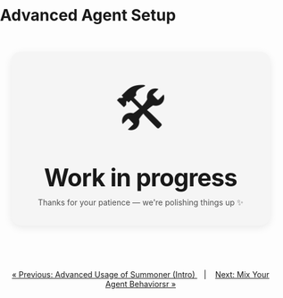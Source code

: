 #  Advanced Agent Setup


<style>
  body {
    font-family: Inter, ui-sans-serif, system-ui, -apple-system, "Segoe UI", Roboto, "Helvetica Neue", Arial;
    margin:0;
    padding:0;
  }

  .center-wrap {
    display:flex;
    align-items:center;
    justify-content:center;
    margin: 3rem 0;
  }

  .wrap{
    text-align:center;
    padding:2rem 3rem;
    border-radius:18px;
    background: rgba(127,127,127,0.06); /* subtle neutral card */
    box-shadow: 0 4px 14px rgba(0,0,0,0.08);
    max-width:90%;
  }

  .emoji {
    display:block;
    font-size: clamp(36px, 10vw, 120px);
    margin-bottom:.25rem;
  }

  .text {
    font-size: clamp(22px, 4.5vw, 56px);
    font-weight:700;
    letter-spacing: -0.02em;
  }

  @media (prefers-reduced-motion: no-preference) {
    .emoji {
      animation: float 2.2s ease-in-out infinite;
    }
    @keyframes float {
      0% { transform: translateY(0) scale(1); }
      50% { transform: translateY(-6px) scale(1.03); }
      100% { transform: translateY(0) scale(1); }
    }
  }

  .sub {
    margin-top:.6rem;
    opacity: 0.75;
    font-size: 14px;
  }
</style>

<div class="center-wrap">
  <div class="wrap" role="status" aria-live="polite">
    <span class="emoji" aria-hidden="true">🛠️</span>
    <div class="text">Work in progress</div>
    <div class="sub">Thanks for your patience — we're polishing things up ✨</div>
  </div>
</div>

<br>

<!-- Covers client (core) and agent (post-Aurora)

Aurora:
  - handshake
  - keyed-and-sequenced receive handlers -->

<p align="center">
  <a href="index.md">&laquo; Previous: Advanced Usage of Summoner (Intro) </a> &nbsp;&nbsp;&nbsp;|&nbsp;&nbsp;&nbsp; <a href="merge.md">Next: Mix Your Agent Behaviorsr &raquo;</a>
</p>
